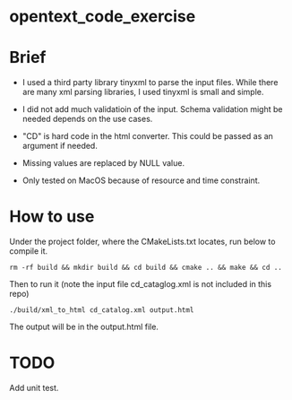 # opentext_code_exercise

# Brief
* I used a third party library tinyxml to parse the input files. While there are many xml parsing libraries, I used tinyxml is small and simple.

* I did not add much validatioin of the input. Schema validation might be needed depends on the use cases.

* "CD" is hard code in the html converter. This could be passed as an argument if needed.

* Missing values are replaced by NULL value.

* Only tested on MacOS because of resource and time constraint. 



# How to use
Under the project folder, where the CMakeLists.txt locates, run below to compile it.

```rm -rf build && mkdir build && cd build && cmake .. && make && cd ..```

Then to run it (note the input file cd_cataglog.xml is not included in this repo)

```./build/xml_to_html cd_catalog.xml output.html```

The output will be in the output.html file.

# TODO
Add unit test.
